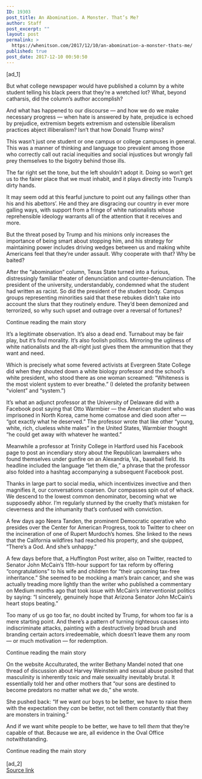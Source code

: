 ```yaml
---
ID: 19303
post_title: An Abomination. A Monster. That’s Me?
author: Staff
post_excerpt: ""
layout: post
permalink: >
  https://whenitson.com/2017/12/10/an-abomination-a-monster-thats-me/
published: true
post_date: 2017-12-10 00:50:50
---
```

 [ad_1]
<br><div>
        <p class="story-body-text story-content" data-para-count="192" data-total-count="1245" id="story-continues-3">But what college newspaper would have published a column by a white student telling his black peers that they’re a wretched lot? What, beyond catharsis, did the column’s author accomplish?</p><p class="story-body-text story-content" data-para-count="272" data-total-count="1517">And what has happened to our discourse — and how we do we make necessary progress — when hate is answered by hate, prejudice is echoed by prejudice, extremism begets extremism and ostensible liberalism practices abject illiberalism? Isn’t that how Donald Trump wins?</p><p class="story-body-text story-content" data-para-count="275" data-total-count="1792">This wasn’t just one student or one campus or college campuses in general. This was a manner of thinking and language too prevalent among those who correctly call out racial inequities and social injustices but wrongly fall prey themselves to the bigotry behind those ills.</p><p class="story-body-text story-content" data-para-count="178" data-total-count="1970">The far right set the tone, but the left shouldn’t adopt it. Doing so won’t get us to the fairer place that we must inhabit, and it plays directly into Trump’s dirty hands.</p><p class="story-body-text story-content" data-para-count="303" data-total-count="2273">It may seem odd at this fearful juncture to point out any failings other than his and his abettors’. He and they are disgracing our country in ever more galling ways, with support from a fringe of white nationalists whose reprehensible ideology warrants all of the attention that it receives and more.</p><p class="story-body-text story-content" data-para-count="286" data-total-count="2559">But the threat posed by Trump and his minions only increases the importance of being smart about stopping him, and his strategy for maintaining power includes driving wedges between us and making white Americans feel that they’re under assault. Why cooperate with that? Why be baited?</p>

<p class="story-body-text story-content" data-para-count="510" data-total-count="3069">After the “abomination” column, Texas State turned into a furious, distressingly familiar theater of denunciation and counter-denunciation. The president of the university, understandably, condemned what the student had written as racist. So did the president of the student body. Campus groups representing minorities said that these rebukes didn’t take into account the slurs that they routinely endure. They’d been demonized and terrorized, so why such upset and outrage over a reversal of fortunes?</p><div id="story-ad-2" class="story-ad ad ad-placeholder nocontent robots-nocontent ">
    
Continue reading the main story
</div>
<p class="story-body-text story-content" data-para-count="259" data-total-count="3328" id="story-continues-4">It’s a legitimate observation. It’s also a dead end. Turnabout may be fair play, but it’s foul morality. It’s also foolish politics. Mirroring the ugliness of white nationalists and the alt-right just gives them the ammunition that they want and need.</p><p class="story-body-text story-content" data-para-count="327" data-total-count="3655">Which is precisely what some fevered activists at Evergreen State College did when they shouted down a white biology professor and the school’s white president, who stood there as one woman screamed: “Whiteness is the most violent system to ever breathe.” (I deleted the profanity between “violent” and “system.”)</p><p class="story-body-text story-content" data-para-count="423" data-total-count="4078">It’s what an adjunct professor at the University of Delaware did with a Facebook post saying that Otto Warmbier — the American student who was imprisoned in North Korea, came home comatose and died soon after — “got exactly what he deserved.” The professor wrote that like other “young, white, rich, clueless white males” in the United States, Warmbier thought “he could get away with whatever he wanted.”</p><p class="story-body-text story-content" data-para-count="359" data-total-count="4437">Meanwhile a professor at Trinity College in Hartford used his Facebook page to post an incendiary story about the Republican lawmakers who found themselves under gunfire on an Alexandria, Va., baseball field. Its headline included the language “let them die,” a phrase that the professor also folded into a hashtag accompanying a subsequent Facebook post.</p><p class="story-body-text story-content" data-para-count="355" data-total-count="4792">Thanks in large part to social media, which incentivizes invective and then magnifies it, our conversations coarsen. Our compasses spin out of whack. We descend to the lowest common denominator, becoming what we supposedly abhor. I’m regularly stunned by the cruelty that’s mistaken for cleverness and the inhumanity that’s confused with conviction.</p><p class="story-body-text story-content" data-para-count="336" data-total-count="5128">A few days ago Neera Tanden, the prominent Democratic operative who presides over the Center for American Progress, took to Twitter to cheer on the incineration of one of Rupert Murdoch’s homes. She linked to the news that the California wildfires had reached his property, and she quipped, “There’s a God. And she’s unhappy.”</p><p class="story-body-text story-content" data-para-count="556" data-total-count="5684">A few days before that, a Huffington Post writer, also on Twitter, reacted to Senator John McCain’s 11th-hour support for tax reform by offering “congratulations” to his wife and children for “their upcoming tax-free inheritance.” She seemed to be mocking a man’s brain cancer, and she was actually treading more lightly than the writer who published a commentary on Medium months ago that took issue with McCain’s interventionist politics by saying: “I sincerely, genuinely hope that Arizona Senator John McCain’s heart stops beating.”</p><p class="story-body-text story-content" data-para-count="340" data-total-count="6024">Too many of us go too far, no doubt incited by Trump, for whom too far is a mere starting point. And there’s a pattern of turning righteous causes into indiscriminate attacks, painting with a destructively broad brush and branding certain actors irredeemable, which doesn’t leave them any room — or much motivation — for redemption.</p><div id="story-ad-3" class="story-ad ad ad-placeholder nocontent robots-nocontent ">
    
Continue reading the main story
</div>
<p class="story-body-text story-content" data-para-count="341" data-total-count="6365" id="story-continues-5">On the website Acculturated, the writer Bethany Mandel noted that one thread of discussion about Harvey Weinstein and sexual abuse posited that masculinity is inherently toxic and male sexuality inevitably brutal. It essentially told her and other mothers that “our sons are destined to become predators no matter what we do,” she wrote.</p>
<p class="story-body-text story-content" data-para-count="180" data-total-count="6545">She pushed back: “If we want our boys to be better, we have to raise them with the expectation they <em>can </em>be better, not tell them constantly that they are monsters in training.”</p><p class="story-body-text story-content" data-para-count="159" data-total-count="6704">And if we want white people to be better, we have to tell <em>them </em>that they’re capable of that. Because we are, all evidence in the Oval Office notwithstanding.</p>Continue reading the main story
    </div>
<br>[ad_2]
<br><a href="https://www.nytimes.com/2017/12/09/opinion/sunday/villifying-white-men.html?partner=rss&#038;emc=rss">Source link </a>